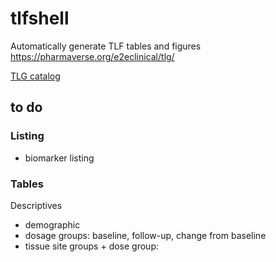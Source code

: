 # tlfshell
Automatically generate TLF tables and figures
https://pharmaverse.org/e2eclinical/tlg/

[TLG catalog](https://insightsengineering.github.io/tlg-catalog/stable/tables/lab-results/lbt01.html)
## to do
### Listing
- biomarker listing
### Tables
Descriptives
- demographic
- dosage groups: baseline, follow-up, change from baseline
- tissue site groups + dose group: